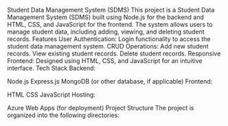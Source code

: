 Student Data Management System (SDMS)
This project is a Student Data Management System (SDMS) built using Node.js for the backend and HTML, CSS, and JavaScript for the frontend. The system allows users to manage student data, including adding, viewing, and deleting student records.
Features
User Authentication: Login functionality to access the student data management system.
CRUD Operations:
Add new student records.
View existing student records.
Delete student records.
Responsive Frontend: Designed using HTML, CSS, and JavaScript for an intuitive interface.
Tech Stack
Backend:

Node.js
Express.js
MongoDB (or other database, if applicable)
Frontend:

HTML
CSS
JavaScript
Hosting:

Azure Web Apps (for deployment)
Project Structure
The project is organized into the following directories:

